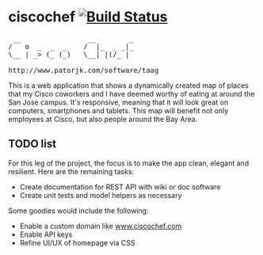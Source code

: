 ciscochef [![Build Status](https://travis-ci.org/huangsam/ciscochef.png?branch=master)](https://travis-ci.org/huangsam/ciscochef)
=========

<pre>
 __                __        _
/   o  _  _  _    /  |_  _ _|_
\__ | _> (_ (_)   \__| |(/_ | 

http://www.patorjk.com/software/taag
</pre>

This is a web application that shows a dynamically created
map of places that my Cisco coworkers and I have deemed worthy
of eating at around the San Jose campus. It's responsive, meaning
that it will look great on computers, smartphones and tablets.
This map will benefit not only employees at Cisco, but also
people around the Bay Area.

## TODO list

For this leg of the project, the focus is to make the app
clean, elegant and resilient. Here are the remaining tasks:

- Create documentation for REST API with wiki or doc software
- Create unit tests and model helpers as necessary

Some goodies would include the following:

- Enable a custom domain like www.ciscochef.com
- Enable API keys
- Refine UI/UX of homepage via CSS
